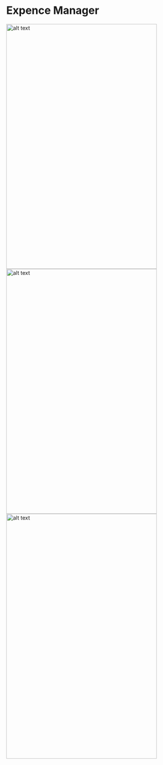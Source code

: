 # Expence Manager

<img src="https://user-images.githubusercontent.com/66085432/116238711-5abdb780-a77f-11eb-82f6-a149eba6c50d.png" alt="alt text" width="400" height="650">


<img src="https://user-images.githubusercontent.com/66085432/116238716-5c877b00-a77f-11eb-810a-737975f768ac.png" alt="alt text" width="400" height="650">


<img src="https://user-images.githubusercontent.com/66085432/116238721-5e513e80-a77f-11eb-90c2-533503914c7d.png" alt="alt text" width="400" height="650">
